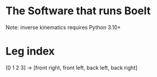 # The Software that runs Boelt

Note: inverse kinematics requires Python 3.10+


# Leg index
[0 1 2 3] -> [front right, front left, back left, back right]


